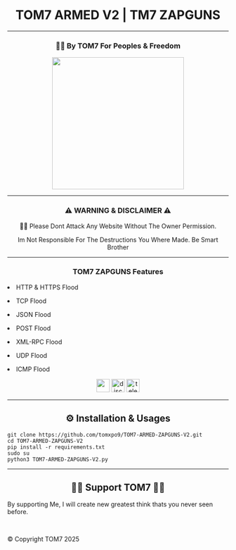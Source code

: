 <h1 align="center" color="red">TOM7 ARMED V2 | TM7 ZAPGUNS</h1>

---

<h3 align="center">✊🏻 By TOM7 For Peoples & Freedom</h3>
<p align="center"><img src="https://e.top4top.io/p_3549l2rx01.gif" height="300" width="300"></p>

---

<div align="center">
   <h3 align="center">⚠️ WARNING & DISCLAIMER ⚠️</h3>
   <p align="center">🫵🏻 Please Dont Attack Any Website Without The Owner Permission.</p>
   <p align="center">Im Not Responsible For The Destructions You Where Made. Be Smart Brother</p>
</div>

---

<div align="center">
   <h3>TOM7 ZAPGUNS Features</h3>
   <p align="left"><li align="left"> HTTP & HTTPS Flood</li></p>
   <p align="left"><li align="left"> TCP Flood</li></p>
   <p align="left"><li align="left"> JSON Flood</li></p>
   <p align="left"><li align="left"> POST Flood</li></p>
   <p align="left"><li align="left"> XML-RPC Flood</li></p>
   <p align="left"><li align="left"> UDP Flood</li></p>
   <p align="left"><li align="left"> ICMP Flood</li></p>
</div>

<div align="center">
   <img src="https://icon-library.com/images/github-icon-vector/github-icon-vector-27.jpg" width="30" height="30"/>
   <img src="https://brandlogos.net/wp-content/uploads/2021/11/discord-logo.png"  width="30" height="30" alt="discord" />
   <img src="https://upload.wikimedia.org/wikipedia/commons/thumb/8/82/Telegram_logo.svg/2048px-Telegram_logo.svg.png" width="30" height="30" alt="telegram" />
</div>


[python3]: https://python.org 'Python3'

---

<h2 align="center">⚙️ Installation & Usages</h2>

```💻 shell command
git clone https://github.com/tomxpo9/TOM7-ARMED-ZAPGUNS-V2.git
cd TOM7-ARMED-ZAPGUNS-V2
pip install -r requirements.txt
sudo su
python3 TOM7-ARMED-ZAPGUNS-V2.py
```

---

<div align="center">
   <h2 align="center">🤝🏻 Support TOM7 🤝🏻</h2>
   <p align="left">
      By supporting Me, I will create new greatest think thats you never seen before.
   </p>
   <br>
   <p align="left">
      &copy; Copyright TOM7 2025
   </p>
</div>
